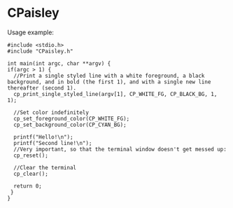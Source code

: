 # CPaisley
Usage example:
    
    #include <stdio.h>
    #include "CPaisley.h"
  
    int main(int argc, char **argv) {
    if(argc > 1) {
      //Print a single styled line with a white foreground, a black background, and in bold (the first 1), and with a single new line thereafter (second 1).
      cp_print_single_styled_line(argv[1], CP_WHITE_FG, CP_BLACK_BG, 1, 1);
      
      //Set color indefinitely
      cp_set_foreground_color(CP_WHITE_FG);
      cp_set_background_color(CP_CYAN_BG);
      
      printf("Hello!\n");
      printf("Second line!\n");
      //Very important, so that the terminal window doesn't get messed up:
      cp_reset();
      
      //Clear the terminal
      cp_clear();
      
      return 0;
     }
    }
